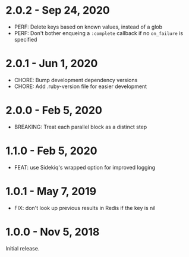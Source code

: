 # 2.0.2 - Sep 24, 2020

* PERF: Delete keys based on known values, instead of a glob
* PERF: Don't bother enqueing a `:complete` callback if no `on_failure` is specified

# 2.0.1 - Jun 1, 2020

* CHORE: Bump development dependency versions
* CHORE: Add .ruby-version file for easier development

# 2.0.0 - Feb 5, 2020

* BREAKING: Treat each parallel block as a distinct step

# 1.1.0 - Feb 5, 2020

* FEAT: use Sidekiq's wrapped option for improved logging

# 1.0.1 - May 7, 2019

* FIX: don't look up previous results in Redis if the key is nil

# 1.0.0 - Nov 5, 2018

Initial release.
